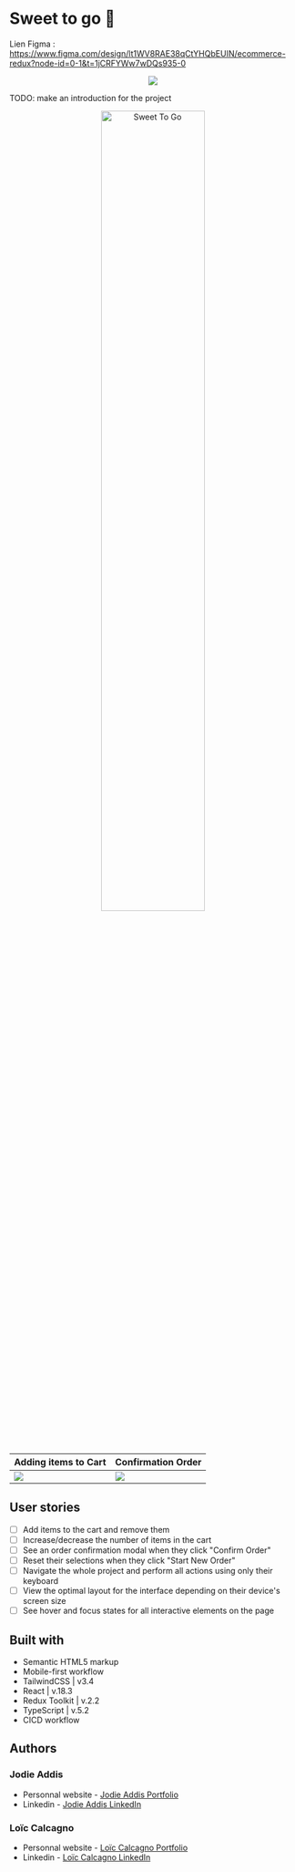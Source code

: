 # Sweet to go 🍦

Lien Figma : https://www.figma.com/design/lt1WV8RAE38qCtYHQbEUIN/ecommerce-redux?node-id=0-1&t=1jCRFYWw7wDQs935-0 

<p align="center">
  <a href="https://skillicons.dev">
    <img src="https://skillicons.dev/icons?i=react,redux,ts,tailwind" />
  </a>
</p>

TODO: make an introduction for the project

<p align="center">
    <img src="public/img/readme.webp" width="60%" alt="Sweet To Go">
</p>

| Adding items to Cart      | Confirmation Order                |
| ------------------------- | --------------------------------- |
| ![](public/img/cart.webp) | ![](public/img/confirmation.webp) |

## User stories

- [ ] Add items to the cart and remove them
- [ ] Increase/decrease the number of items in the cart
- [ ] See an order confirmation modal when they click "Confirm Order"
- [ ] Reset their selections when they click "Start New Order"
- [ ] Navigate the whole project and perform all actions using only their keyboard
- [ ] View the optimal layout for the interface depending on their device's screen size
- [ ] See hover and focus states for all interactive elements on the page

## Built with

- Semantic HTML5 markup
- Mobile-first workflow
- TailwindCSS | v3.4
- React | v.18.3
- Redux Toolkit | v.2.2
- TypeScript | v.5.2
- CICD workflow

## Authors

### Jodie Addis

- Personnal website - [Jodie Addis Portfolio]()
- Linkedin - [Jodie Addis LinkedIn]()

### Loïc Calcagno

- Personnal website - [Loïc Calcagno Portfolio](https://calcagno-loic.netlify.app/)
- Linkedin - [Loïc Calcagno LinkedIn](https://www.linkedin.com/in/loic-calcagno/)
